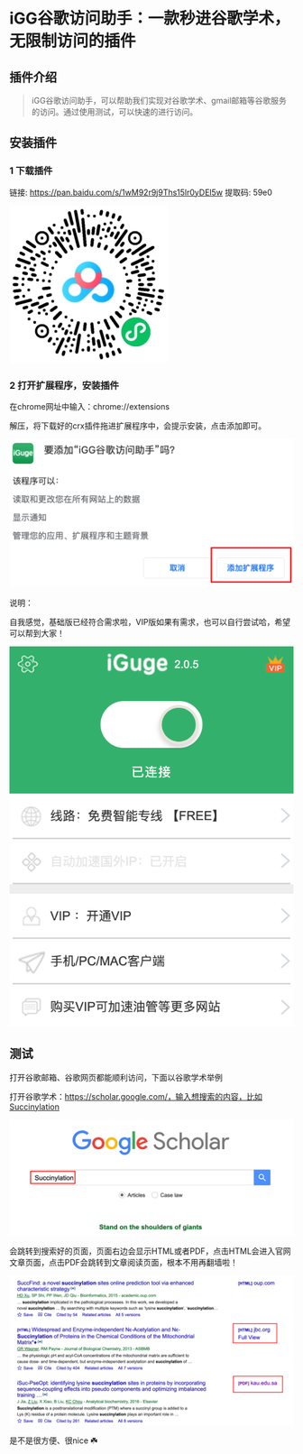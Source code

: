 # iGG谷歌访问助手：一款秒进谷歌学术，无限制访问的插件

## 插件介绍

> iGG谷歌访问助手，可以帮助我们实现对谷歌学术、gmail邮箱等谷歌服务的访问。通过使用测试，可以快速的进行访问。



## 安装插件

### 1 下载插件

链接: https://pan.baidu.com/s/1wM92r9j9Ths15lr0yDEl5w 提取码: 59e0

![](../../images/20220413-06-iGG-example.png)

### 2 打开扩展程序，安装插件

在chrome网址中输入：chrome://extensions

解压，将下载好的crx插件拖进扩展程序中，会提示安装，点击添加即可。

![](../../images/20220413-01-iGG.png)

说明：

自我感觉，基础版已经符合需求啦，VIP版如果有需求，也可以自行尝试哈，希望可以帮到大家！

![](../../images/20220413-02-iGG-VIP.png)

## 测试

打开谷歌邮箱、谷歌网页都能顺利访问，下面以谷歌学术举例

打开谷歌学术：https://scholar.google.com/，输入想搜索的内容，比如Succinylation

![](../../images/20220413-03-iGG-example.png)

会跳转到搜索好的页面，页面右边会显示HTML或者PDF，点击HTML会进入官网文章页面，点击PDF会跳转到文章阅读页面，根本不用再翻墙啦！

![](../../images/20220413-04-iGG-example.png)



是不是很方便、很nice ☘️

